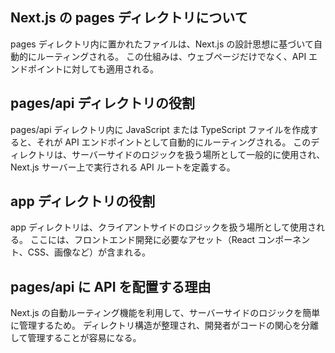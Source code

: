 ## Next.js の pages ディレクトリについて

pages ディレクトリ内に置かれたファイルは、Next.js の設計思想に基づいて自動的にルーティングされる。
この仕組みは、ウェブページだけでなく、API エンドポイントに対しても適用される。

## pages/api ディレクトリの役割

pages/api ディレクトリ内に JavaScript または TypeScript ファイルを作成すると、それが API エンドポイントとして自動的にルーティングされる。
このディレクトリは、サーバーサイドのロジックを扱う場所として一般的に使用され、Next.js サーバー上で実行される API ルートを定義する。

## app ディレクトリの役割

app ディレクトリは、クライアントサイドのロジックを扱う場所として使用される。
ここには、フロントエンド開発に必要なアセット（React コンポーネント、CSS、画像など）が含まれる。

## pages/api に API を配置する理由

Next.js の自動ルーティング機能を利用して、サーバーサイドのロジックを簡単に管理するため。
ディレクトリ構造が整理され、開発者がコードの関心を分離して管理することが容易になる。
